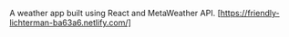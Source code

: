 A weather app built using React and MetaWeather API. [https://friendly-lichterman-ba63a6.netlify.com/]

